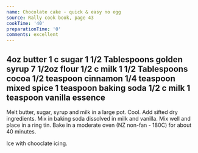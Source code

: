 ```yaml
---
name: Chocolate cake - quick & easy no egg
source: Rally cook book, page 43
cookTime: '40'
preparationTime: '0'
comments: excellent
---
```

4oz butter
1 c sugar
1 1/2 Tablespoons golden syrup
7 1/2oz flour
1/2 c milk
1 1/2 Tablespoons cocoa
1/2 teaspoon cinnamon
1/4 teaspoon mixed spice
1 teaspoon  baking soda
1/2 c milk
1 teaspoon  vanilla essence
---
Melt butter, sugar, syrup and milk in a large pot.  Cool.  Add sifted dry ingredients.  Mix in baking soda dissolved in milk and vanilla.  Mix well and place in a ring tin. Bake in a moderate oven (NZ non-fan - 180C) for about 40 minutes.

Ice with chooclate icing.

